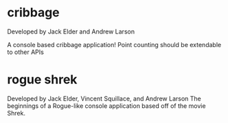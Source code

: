 # cribbage
Developed by Jack Elder and Andrew Larson

A console based cribbage application!
Point counting should be extendable to other APIs

# rogue shrek
Developed by Jack Elder, Vincent Squillace, and Andrew Larson
The beginnings of a Rogue-like console application based off of the movie Shrek.
